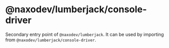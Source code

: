 # @naxodev/lumberjack/console-driver

Secondary entry point of `@naxodev/lumberjack`. It can be used by importing from `@naxodev/lumberjack/console-driver`.

